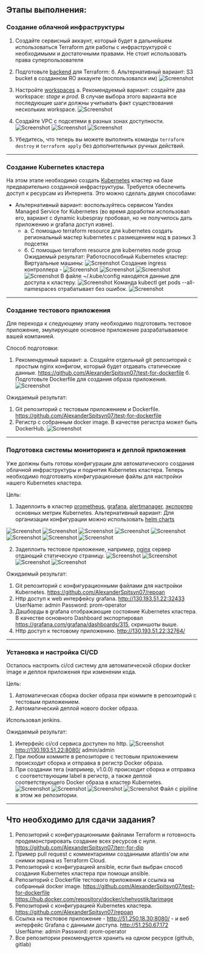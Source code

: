 ## Этапы выполнения:


### Создание облачной инфраструктуры

1. Создайте сервисный аккаунт, который будет в дальнейшем использоваться Terraform для работы с инфраструктурой с необходимыми и достаточными правами. Не стоит использовать права суперпользователя
2. Подготовьте [backend](https://www.terraform.io/docs/language/settings/backends/index.html) для Terraform: 
   б. Альтернативный вариант: S3 bucket в созданном ЯО аккаунте (воспользовался им)
   ![Screenshot](1-1.png)
   
3. Настройте [workspaces](https://www.terraform.io/docs/language/state/workspaces.html) 
   а. Рекомендуемый вариант: создайте два workspace: *stage* и *prod*. В случае выбора этого варианта все последующие шаги должны учитывать факт существования нескольких workspace. 
   ![Screenshot](1-1-1.png)
4. Создайте VPC с подсетями в разных зонах доступности.
![Screenshot](1-2.png)
![Screenshot](1-3.png)
![Screenshot](1-4.png)
5. Убедитесь, что теперь вы можете выполнить команды `terraform destroy` и `terraform apply` без дополнительных ручных действий.

---
### Создание Kubernetes кластера

На этом этапе необходимо создать [Kubernetes](https://kubernetes.io/ru/docs/concepts/overview/what-is-kubernetes/) кластер на базе предварительно созданной инфраструктуры.   Требуется обеспечить доступ к ресурсам из Интернета.
Это можно сделать двумя способами:
 - Альтернативный вариант: воспользуйтесь сервисом Yandex Managed Service for Kubernetes 
    (во время доработки использовал его, вариант с dynamic kubespray пробовал, но не получилось дать приложению и grafana доступ извне).
    - а. С помощью terraform resource для kubernetes создать региональный мастер kubernetes с размещением нод в разных 3 подсетях
    - б. С помощью terraform resource для kubernetes node group
Ожидаемый результат:
Работоспособный Kubernetes кластер:
Виртуальные машины:
    ![Screenshot](2-1.png)
Создание ingress контроллера - 
    ![Screenshot](2-2.png)
    ![Screenshot](2-3.png)
    ![Screenshot](2-4.png)
    ![Screenshot](2-5.png)
В файле ~/.kube/config находятся данные для доступа к кластеру.
    ![Screenshot](2-6.png)
Команда kubectl get pods --all-namespaces отрабатывает без ошибок.
    ![Screenshot](2-7.png)

---
### Создание тестового приложения

Для перехода к следующему этапу необходимо подготовить тестовое приложение, эмулирующее основное приложение разрабатываемое вашей компанией.

Способ подготовки:

1. Рекомендуемый вариант:
   а. Создайте отдельный git репозиторий с простым nginx конфигом, который будет отдавать статические данные.
https://github.com/AlexanderSpitsyn07/test-for-dockerfile
   б. Подготовьте Dockerfile для создания образа приложения. 
![Screenshot](3.png)

Ожидаемый результат:
1. Git репозиторий с тестовым приложением и Dockerfile.
https://github.com/AlexanderSpitsyn07/test-for-dockerfile
2. Регистр с собранным docker image. В качестве регистра может быть DockerHub.
![Screenshot](3-1.png)
---
### Подготовка cистемы мониторинга и деплой приложения

Уже должны быть готовы конфигурации для автоматического создания облачной инфраструктуры и поднятия Kubernetes кластера. 
Теперь необходимо подготовить конфигурационные файлы для настройки нашего Kubernetes кластера.

Цель:
1. Задеплоить в кластер [prometheus](https://prometheus.io/), [grafana](https://grafana.com/), [alertmanager](https://github.com/prometheus/alertmanager), [экспортер](https://github.com/prometheus/node_exporter) основных метрик Kubernetes.
Альтернативный вариант:
Для организации конфигурации можно использовать [helm charts](https://helm.sh/)

![Screenshot](4-1.png)
![Screenshot](4-6.png)
![Screenshot](4-8.png)
![Screenshot](4-9.png)
![Screenshot](4-10.png)
![Screenshot](4-11.png)
![Screenshot](4-12.png)
![Screenshot](4-13.png)


2. Задеплоить тестовое приложение, например, [nginx](https://www.nginx.com/) сервер отдающий статическую страницу.
![Screenshot](4-2.png)
![Screenshot](4-3.png)
![Screenshot](4-4.png)
![Screenshot](4-5.png)

Ожидаемый результат:
1. Git репозиторий с конфигурационными файлами для настройки Kubernetes.
https://github.com/AlexanderSpitsyn07/repoan
2. Http доступ к web интерфейсу grafana.
http://130.193.51.22:32433
UserName: admin
Password: prom-operator
3. Дашборды в grafana отображающие состояние Kubernetes кластера.
В качестве основного Dashboard экспортировал https://grafana.com/grafana/dashboards/315, скриншоты выше.
4. Http доступ к тестовому приложению.
http://130.193.51.22:32764/


---
### Установка и настройка CI/CD

Осталось настроить ci/cd систему для автоматической сборки docker image и деплоя приложения при изменении кода.

Цель:

1. Автоматическая сборка docker образа при коммите в репозиторий с тестовым приложением.
2. Автоматический деплой нового docker образа.

Использовал jenkins.

Ожидаемый результат:

1. Интерфейс ci/cd сервиса доступен по http.
![Screenshot](5.png)
http://130.193.51.22:8080/
admin/admin
2. При любом коммите в репозиторие с тестовым приложением происходит сборка и отправка в регистр Docker образа.
3. При создании тега (например, v1.0.0) происходит сборка и отправка с соответствующим label в регистр, а также деплой соответствующего Docker образа в кластер Kubernetes.
![Screenshot](5-1.png)
![Screenshot](5-2.png)
![Screenshot](5-3.png)
![Screenshot](5-4.png)
Файл с pipiline в этом же репозитории.
---
## Что необходимо для сдачи задания?

1. Репозиторий с конфигурационными файлами Terraform и готовность продемонстрировать создание всех ресурсов с нуля.
https://github.com/AlexanderSpitsyn07/terr-for-dip
2. Пример pull request с комментариями созданными atlantis'ом или снимки экрана из Terraform Cloud.
3. Репозиторий с конфигурацией ansible, если был выбран способ создания Kubernetes кластера при помощи ansible.
4. Репозиторий с Dockerfile тестового приложения и ссылка на собранный docker image.
https://github.com/AlexanderSpitsyn07/test-for-dockerfile
https://hub.docker.com/repository/docker/chehvostik/tarimage
5. Репозиторий с конфигурацией Kubernetes кластера.
https://github.com/AlexanderSpitsyn07/repoan
6. Ссылка на тестовое приложение - http://51.250.18.30:8080/ - и веб интерфейс Grafana с данными доступа.
http://51.250.67.172
UserName: admin
Password: prom-operator
7. Все репозитории рекомендуется хранить на одном ресурсе (github, gitlab)

